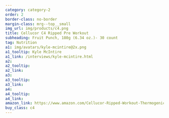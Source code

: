 ```yaml
---
category: category-2
order: 2
border-class: no-border
margin-class: mrg--top__small
img_url: img/products/c4.png
title: Cellucor C4 Ripped Pre Workout
subheading: Fruit Punch, 180g (6.34 oz.)- 30 count
tag: Nutrition
a1: img/avatars/kyle-mcintire@2x.png
a1_tooltip: Kyle McIntire
a1_link: /interviews/kyle-mcintire.html
a2:
a2_tooltip:
a2_link:
a3:
a3_tooltip:
a3_link:
a4:
a4_tooltip:
a4_link:
amazon_link: https://www.amazon.com/Cellucor-Ripped-Workout-Thermogenic-Burner/dp/B00XFA546M/ref=sr_1_1?ie=UTF8&qid=1477946837&sr=8-1-spons&keywords=C4+Pre-workout&psc=1
buy_class: c4
---
```

